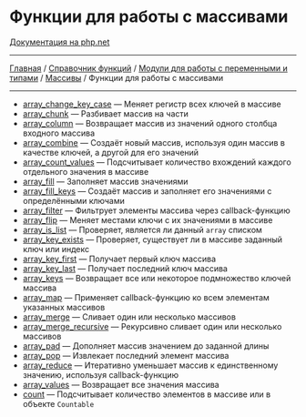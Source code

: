 # Функции для работы с массивами

[Документация на php.net](https://www.php.net/manual/ru/ref.array.php)

---

[Главная](../../../../README.md) / [Справочник функций](../../../funcref.md) /
[Модули для работы с переменными и типами](../../vartype.md) / [Массивы](../array.md) / Функции для
работы с массивами

---

-   [array_change_key_case](./func/array_change_key_case.md) &mdash; Меняет регистр всех ключей в
    массиве
-   [array_chunk](./func/array_chunk.md) &mdash; Разбивает массив на части
-   [array_column](./func/array_column.md) &mdash; Возвращает массив из значений одного столбца
    входного массива
-   [array_combine](./func/array_combine.md) &mdash; Создаёт новый массив, используя один массив в
    качестве ключей, а другой для его значений
-   [array_count_values](./func/array_count_values.md) &mdash; Подсчитывает количество вхождений
    каждого отдельного значения в массиве
-   [array_fill](./func/array_fill.md) &mdash; Заполняет массив значениями
-   [array_fill_keys](./func/array_fill_keys.md) &mdash; Создаёт массив и заполняет его значениями с
    определёнными ключами
-   [array_filter](./func/array_filter.md) &mdash; Фильтрует элементы массива через callback-функцию
-   [array_flip](./func/array_flip.md) &mdash; Меняет местами ключи с их значениями в массиве
-   [array_is_list](./func/array_is_list.md) &mdash; Проверяет, является ли данный `array` списком
-   [array_key_exists](./func/array_key_exists.md) &mdash; Проверяет, существует ли в массиве
    заданный ключ или индекс
-   [array_key_first](./func/array_key_first.md) &mdash; Получает первый ключ массива
-   [array_key_last](./func/array_key_last.md) &mdash; Получает последний ключ массива
-   [array_keys](./func/array_keys.md) &mdash; Возвращает все или некоторое подмножество ключей
    массива
-   [array_map](./func/array_map.md) &mdash; Применяет callback-функцию ко всем элементам указанных
    массивов
-   [array_merge](./func/array_merge.md) &mdash; Сливает один или несколько массивов
-   [array_merge_recursive](./func/array_merge_recursive.md) &mdash; Рекурсивно сливает один или
    несколько массивов
-   [array_pad](./func/array_pad.md) &mdash; Дополняет массив значением до заданной длины
-   [array_pop](./func/array_pop.md) &mdash; Извлекает последний элемент массива
-   [array_reduce](./func/array_reduce.md) &mdash; Итеративно уменьшает массив к единственному
    значению, используя callback-функцию
-   [array_values](./func/array_values.md) &mdash; Возвращает все значения массива
-   [count](./func/count.md) &mdash; Подсчитывает количество элементов в массиве или в объекте
    `Countable`
